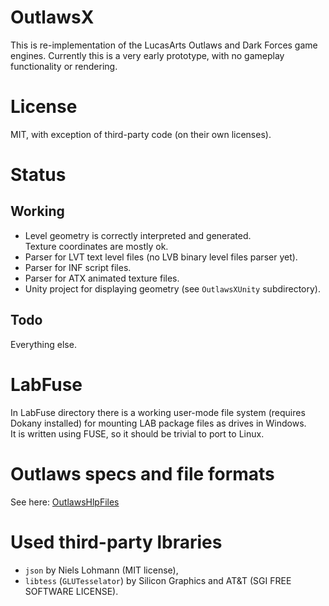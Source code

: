# OutlawsX

This is re-implementation of the LucasArts Outlaws and Dark Forces game engines.
Currently this is a very early prototype, with no gameplay functionality or rendering.

# License

MIT, with exception of third-party code (on their own licenses).

# Status

## Working

- Level geometry is correctly interpreted and generated.  
  Texture coordinates are mostly ok.
- Parser for LVT text level files (no LVB binary level files parser yet).
- Parser for INF script files.
- Parser for ATX animated texture files.
- Unity project for displaying geometry (see `OutlawsXUnity` subdirectory).

## Todo

Everything else.

# LabFuse

In LabFuse directory there is a working user-mode file system (requires Dokany installed) for mounting LAB package files as drives in Windows.  
It is written using FUSE, so it should be trivial to port to Linux.

# Outlaws specs and file formats

See here: [OutlawsHlpFiles](./OutlawsHlpFiles)

# Used third-party lbraries

- `json` by Niels Lohmann (MIT license),
- `libtess` (`GLUTesselator`) by Silicon Graphics and AT&T (SGI FREE SOFTWARE LICENSE).

